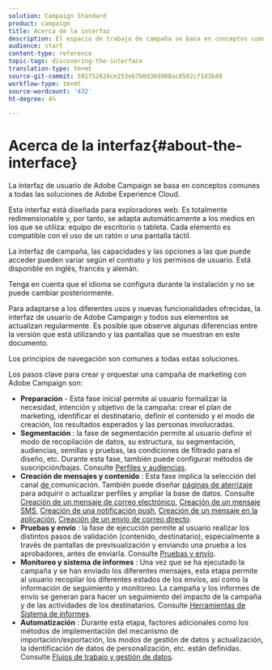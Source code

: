 ```yaml
---
solution: Campaign Standard
product: campaign
title: Acerca de la interfaz
description: El espacio de trabajo de campaña se basa en conceptos comunes a todas las soluciones de Adobe Experience Cloud.
audience: start
content-type: reference
topic-tags: discovering-the-interface
translation-type: tm+mt
source-git-commit: 501f52624ce253eb7b0d36d908ac8502cf1d3b48
workflow-type: tm+mt
source-wordcount: '432'
ht-degree: 4%

---
```



# Acerca de la interfaz{#about-the-interface}

La interfaz de usuario de Adobe Campaign se basa en conceptos comunes a todas las soluciones de Adobe Experience Cloud.

Esta interfaz está diseñada para exploradores web. Es totalmente redimensionable y, por tanto, se adapta automáticamente a los medios en los que se utiliza: equipo de escritorio o tableta. Cada elemento es compatible con el uso de un ratón o una pantalla táctil.

La interfaz de campaña, las capacidades y las opciones a las que puede acceder pueden variar según el contrato y los permisos de usuario. Está disponible en inglés, francés y alemán.

Tenga en cuenta que el idioma se configura durante la instalación y no se puede cambiar posteriormente.

Para adaptarse a los diferentes usos y nuevas funcionalidades ofrecidas, la interfaz de usuario de Adobe Campaign y todos sus elementos se actualizan regularmente. Es posible que observe algunas diferencias entre la versión que está utilizando y las pantallas que se muestran en este documento.

Los principios de navegación son comunes a todas estas soluciones.

Los pasos clave para crear y orquestar una campaña de marketing con Adobe Campaign son:

* **Preparación** - Esta fase inicial permite al usuario formalizar la necesidad, intención y objetivo de la campaña: crear el plan de marketing, identificar el destinatario, definir el contenido y el modo de creación, los resultados esperados y las personas involucradas.
* **Segmentación** : la fase de segmentación permite al usuario definir el modo de recopilación de datos, su estructura, su segmentación, audiencias, semillas y pruebas, las condiciones de filtrado para el diseño, etc. Durante esta fase, también puede configurar métodos de suscripción/bajas. Consulte [Perfiles y audiencias](../../audiences/using/about-profiles.md).
* **Creación de mensajes y contenido** : Esta fase implica la selección del canal [ de ](../../channels/using/get-started-communication-channels.md)comunicación. También puede diseñar [páginas de aterrizaje](../../channels/using/getting-started-with-landing-pages.md) para adquirir o actualizar perfiles y ampliar la base de datos. Consulte [Creación de un mensaje de correo electrónico](../../channels/using/creating-an-email.md), [Creación de un mensaje SMS](../../channels/using/creating-an-sms-message.md), [Creación de una notificación push](../../channels/using/preparing-and-sending-a-push-notification.md), [Creación de un mensaje en la aplicación](../../channels/using/about-in-app-messaging.md), [Creación de un envío de correo directo](../../channels/using/creating-the-direct-mail.md).
* **Pruebas y envío** : la fase de ejecución permite al usuario realizar los distintos pasos de validación (contenido, destinatario), especialmente a través de pantallas de previsualización y enviando una prueba a los aprobadores, antes de enviarla. Consulte [Pruebas y envío](../../sending/using/get-started-sending-messages.md).
* **Monitoreo y sistema de informes** : Una vez que se ha ejecutado la campaña y se han enviado los diferentes mensajes, esta etapa permite al usuario recopilar los diferentes estados de los envíos, así como la información de seguimiento y monitoreo. La campaña y los informes de envío se generan para hacer un seguimiento del impacto de la campaña y de las actividades de los destinatarios. Consulte [Herramientas de Sistema de informes](../../reporting/using/about-dynamic-reports.md).
* **Automatización** : Durante esta etapa, factores adicionales como los métodos de implementación del mecanismo de importación/exportación, los modos de gestión de datos y actualización, la identificación de datos de personalización, etc. están definidas. Consulte [Flujos de trabajo y gestión de datos](../../automating/using/get-started-workflows.md).
